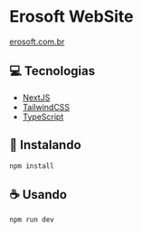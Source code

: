 
# Erosoft WebSite

[erosoft.com.br](http://www.erosoft.com.br/)

## 💻 Tecnologias

- [NextJS](https://nextjs.org/)
- [TailwindCSS](https://tailwindcss.com/)
- [TypeScript](https://www.typescriptlang.org/)

## 🚀 Instalando 
```
npm install
```
## ☕ Usando 
```
npm run dev
```
